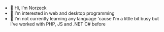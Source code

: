 - 👋 Hi, I’m Norzeck
- 👀 I’m interested in web and desktop programming
- 🌱 I’m not currently learning any language 'cause I'm a little bit busy but I've worked with PHP, JS and .NET C# before

<!---
norzeck/norzeck is a ✨ special ✨ repository because its `README.md` (this file) appears on your GitHub profile.
You can click the Preview link to take a look at your changes.
--->
